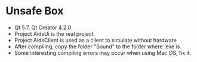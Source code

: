 # Unsafe Box

 - Qt 5.7, Qt Creator 4.2.0
 - Project AidsUi is the real project
 - Project AidsClient is used as a client to simulate without hardware
 - After compiling, copy the folder "Sound" to the folder where .exe is.
 - Some interesting compiling errors may occur when using Mac OS, fix it.